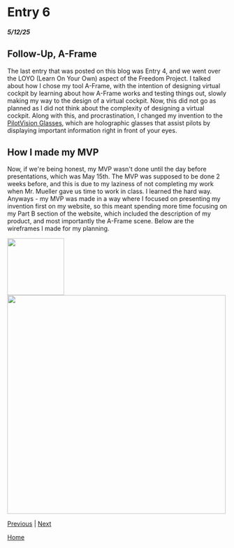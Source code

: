 # Entry 6
##### 5/12/25

## Follow-Up, A-Frame

The last entry that was posted on this blog was Entry 4, and we went over the LOYO (Learn On Your Own) aspect of the Freedom Project. I talked about how I chose my tool A-Frame, with the intention of designing virtual cockpit by learning about how A-Frame works and testing things out, slowly making my way to the design of a virtual cockpit. Now, this did not go as planned as I did not think about the complexity of designing a virtual cockpit. Along with this, and procrastination, I changed my invention to the [PilotVision Glasses](lucah8212.github.io/sep10-freedom-project), which are holographic glasses that assist pilots by displaying important information right in front of your eyes. 

## How I made my MVP

Now, if we're being honest, my MVP wasn't done until the day before presentations, which was May 15th. The MVP was supposed to be done 2 weeks before, and this is due to my laziness of not completing my work when Mr. Mueller gave us time to work in class. I learned the hard way. Anyways - my MVP was made in a way where I focused on presenting my invention first on my website, so this meant spending more time focusing on my Part B section of the website, which included the description of my product, and most importantly the A-Frame scene. Below are the wireframes I made for my planning.

<img src="wireframe-sm.png" width='130'> <img src="wireframe-lg.png" width='500'>

[Previous](entry05.md) | [Next](entry07.md)

[Home](../README.md)
